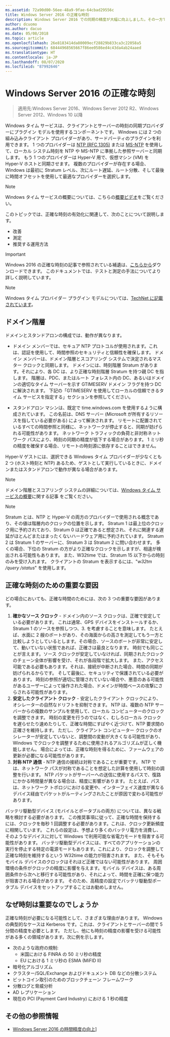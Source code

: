 ```yaml
---
ms.assetid: 72a90d00-56ee-48a9-9fae-64cbad29556c
title: Windows Server 2016 の正確な時刻
description: Windows Server 2016 での同期の精度が大幅に向上しました。その一方で、以前の Windows バージョンとの NTP の完全な後方互換性が維持されています。
author: dcuomo
ms.author: dacuo
ms.date: 05/08/2018
ms.topic: article
ms.openlocfilehash: 26e8183414da80009ecf28829b833ca3c22058a5
ms.sourcegitcommit: 68444968565667f86ee0586ed4c43da4ab24aaed
ms.translationtype: HT
ms.contentlocale: ja-JP
ms.lasthandoff: 08/07/2020
ms.locfileid: "87992646"
---
```

# <a name="accurate-time-for-windows-server-2016"></a>Windows Server 2016 の正確な時刻

>適用先:Windows Server 2016、Windows Server 2012 R2、Windows Server 2012、Windows 10 以降

Windows タイム サービスは、クライアントとサーバーの時刻の同期プロバイダーにプラグイン モデルを使用するコンポーネントです。  Windows には 2 つの組み込みクライアント プロバイダーがあり、サードパーティのプラグインを利用できます。 1 つのプロバイダーは [NTP (RFC 1305)](https://tools.ietf.org/html/rfc1305) または [MS-NTP](/openspecs/windows_protocols/ms-sntp/8106cb73-ab3a-4542-8bc8-784dd32031cc) を使用して、ローカル システム時刻を NTP や MS-NTP に準拠した参照サーバーと同期します。 もう 1 つのプロバイダーは Hyper-V 用で、仮想マシン (VM) を Hyper-V ホストと同期させます。  複数のプロバイダーが存在する場合、Windows は最初に Stratum レベル、次にルート遅延、ルート分散、そして最後に時間オフセットを使用して最適なプロバイダーを選択します。

> [!NOTE]
> Windows タイム サービスの概要については、こちらの[概要ビデオ](https://aka.ms/WS2016TimeVideo)をご覧ください。

このトピックでは、正確な時刻の有効化に関連して、次のことについて説明します。

- 改善
- 測定
- 推奨する運用方法

> [!IMPORTANT]
> Windows 2016 の正確な時刻の記事で参照されている補遺は、[こちらから](https://windocs.blob.core.windows.net/windocs/WindowsTimeSyncAccuracy_Addendum.pdf)ダウンロードできます。  このドキュメントでは、テストと測定の手法についてより詳しく説明しています。

> [!NOTE]
> Windows タイム プロバイダー プラグイン モデルについては、[TechNet に記載されています](/windows/win32/sysinfo/time-provider)。

## <a name="domain-hierarchy"></a>ドメイン階層
ドメインとスタンドアロンの構成では、動作が異なります。

- ドメイン メンバーでは、セキュア NTP プロトコルが使用されます。これは、認証を使用して、時間参照のセキュリティと信頼性を確保します。  ドメイン メンバーは、ドメイン階層とスコアリング システムで決定されるマスター クロックと同期します。  ドメインには、時刻階層 Stratum があります。それにより、各 DC は、より正確な時刻階層 Stratum を持つ親 DC を指します。  階層は、PDC、またはルート フォレスト内の DC、あるいはドメインの適切なタイム サーバーを示す GTIMESERV ドメイン フラグを持つ DC に解決されます。  下記の「GTIMESERV を使用してローカルの信頼できるタイム サービスを指定する」セクションを参照してください。

- スタンドアロン マシンは、既定で time.windows.com を使用するように構成されています。  この名前は、DNS サーバー (Microsoft が所有するリソースを指している必要がある) によって解決されます。  リモートに配置されているすべての時間参照と同様に、ネットワークが停止すると、同期が妨げられる可能性があります。  ネットワーク トラフィックの負荷と非対称ネットワーク パスにより、時刻の同期の精度が低下する場合があります。  1 ミリ秒の精度を確保する場合、リモートの時刻源に依存することはできません。

Hyper-V ゲストには、選択できる Windows タイム プロバイダーが少なくとも 2 つ (ホスト時刻と NTP) あるため、ゲストとして実行しているときに、ドメインまたはスタンドアロンで動作が異なる場合があります。

> [!NOTE]
> ドメイン階層とスコアリング システムの詳細については、[Windows タイム サービスの概要](/archive/blogs/w32time/what-is-windows-time-service)に関する記事 をご覧ください。

> [!NOTE]
> Stratum とは、NTP と Hyper-V の両方のプロバイダーで使用される概念であり、その値は階層内のクロックの位置を示します。  Stratum 1 は最上位のクロック用に予約されており、Stratum 0 は正確であると想定され、それに関連する遅延がほとんどまたはまったくないハードウェア用に予約されています。  Stratum 2 は Stratum 1 のサーバーに、Stratum 3 は Stratum 2 に問い合わせます。  多くの場合、下位の Stratum の方がより正確なクロックを示しますが、相違が検出される可能性もあります。  また、W32time では、Stratum 15 以下からの時刻のみを受け入れます。  クライアントの Stratum を表示するには、"*w32tm /query /status*" を使用します。

## <a name="critical-factors-for-accurate-time"></a>正確な時刻のための重要な要因
どの場合においても、正確な時間のためには、次の 3 つの重要な要因があります。

1. **確かなソース クロック** - ドメイン内のソース クロックは、正確で安定している必要があります。 これは通常、GPS デバイスをインストールするか、Stratum 1 のソースを参照しつつ、3. を考慮することを意味します。 たとえば、水面に 2 艘のボートがあり、その海面からの高さを測定してもう一方と比較しようとしているとします。その場合、ソースのボートが非常に安定して、動いていない状態であれば、正確さは最良となります。 時刻でも同じことが言えます。ソース クロックが安定していなければ、同期されたクロックのチェーン全体が影響を受け、それが各段階で拡大します。 また、アクセス可能である必要もあります。それは、接続が中断された場合、時間の同期が妨げられるからです。 そして最後に、セキュリティで保護されている必要があります。 時刻の参照が適切に管理されていない場合や、悪意のある可能性があるユーザーによって操作された場合、ドメインが時間ベースの攻撃にさらされる可能性があります。
2. **安定したクライアント クロック** - 安定したクライアント クロックにより、オシレーターの自然なドリフトを抑制できます。  NTP は、複数の NTP サーバーからの複数のサンプルを使用して、ローカル コンピューターのクロックを調整できます。  時刻の変更を行うのではなく、むしろローカル クロックを遅らせたり速めたりして、正確な時間にすばやく近づけて、NTP 要求間の正確さを維持します。  ただし、クライアント コンピューター クロックのオシレーターが安定していないと、調整間の変動が大きくなる可能性があり、Windows でクロックを調整するために使用されるアルゴリズムが正しく機能しません。  場合によっては、正確な時刻を得るために、ファームウェアの更新が必要になる可能性があります。
3. **対称 NTP 通信** - NTP 通信の接続は対称であることが重要です。  NTP では、ネットワーク パスが対称であることを想定した計算を使用して時刻の調整を行います。  NTP パケットがサーバーへの送信に使用するパスで、復路にかかる時間量が異なる場合は、精度に影響があります。  たとえば、パスは、ネットワーク トポロジにおける変更や、インターフェイス速度が異なるデバイス経由でパケットがルーティングされたことが原因で変わる可能性があります。

バッテリ駆動型デバイス (モバイルとポータブルの両方) については、異なる戦略を検討する必要があります。  この推奨事項に従って、正確な時間を保持するには、クロックを毎秒 1 回調整する必要があります。これは、クロック更新頻度に相関しています。 これらの設定は、予想より多くのバッテリ電力を消費し、そのようなデバイスに対して Windows で利用可能な省電力モードを阻害する可能性があります。 バッテリ駆動型デバイスには、すべてのアプリケーションの実行を停止する特定の電源モードもあります。これにより、クロックを調整して正確な時刻を維持するという W32time の能力が阻害されます。 また、そもそもモバイル デバイスのクロックはそれほど正確ではない可能性があります。  周囲環境の条件がクロックの精度に影響を与えます。モバイル デバイスは、ある周囲条件から次へと移行する可能性があり、それによって、時間を正確に保つ能力が阻害される場合があります。  そのため、高精度の設定でバッテリ駆動型ポータブル デバイスをセットアップすることはお勧めしません。

## <a name="why-is-time-important"></a>なぜ時刻は重要なのでしょうか
正確な時刻が必要になる可能性として、さまざまな理由があります。  Windows の典型的なケースは Kerberos です。これは、クライアントとサーバーの間で 5 分間の精度を必要とします。  ただし、他にも時刻の精度の影響を受ける可能性がある多くの領域があります。次に例を示します。


- 次のような政府の規制:
    - 米国における FINRA の 50 ミリ秒の精度
    - EU における 1 ミリ秒の ESMA (MiFID II)
- 暗号化アルゴリズム
- クラスター/SQL/Exchange およびドキュメント DB などの分散システム
- ビットコイン取引のためのブロックチェーン フレームワーク
- 分散ログと脅威分析
- AD レプリケーション
- 現在の PCI (Payment Card Industry) における 1 秒の精度

## <a name="additional-references"></a>その他の参照情報

- [Windows Server 2016 の時間精度の向上](windows-server-2016-improvements.md)]